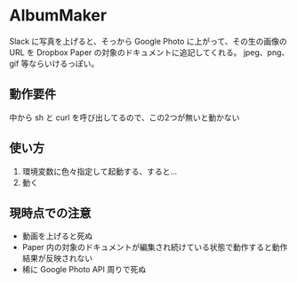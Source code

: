 # AlbumMaker
Slack に写真を上げると、そっから Google Photo に上がって、その生の画像の URL を Dropbox Paper の対象のドキュメントに追記してくれる。
jpeg、png、gif 等ならいけるっぽい。

## 動作要件
中から sh と curl を呼び出してるので、この2つが無いと動かない

## 使い方
1. 環境変数に色々指定して起動する、すると…
2. 動く

## 現時点での注意
- 動画を上げると死ぬ
- Paper 内の対象のドキュメントが編集され続けている状態で動作すると動作結果が反映されない
- 稀に Google Photo API 周りで死ぬ

